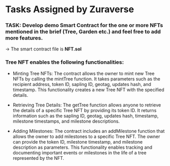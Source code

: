 # Tasks Assigned by  Zuraverse

### TASK: Develop demo Smart Contract for the one or more NFTs mentioned in the brief (Tree, Garden etc.) and feel free to add more features. 

&rarr; The smart contract file is **NFT.sol** 

### Tree NFT enables the following functionalities:

* Minting Tree NFTs: The contract allows the owner to mint new Tree NFTs by calling the mintTree function. It takes parameters such as the recipient address, token ID, sapling ID, geotag, updates hash, and timestamp. This functionality creates a new Tree NFT with the specified details.

* Retrieving Tree Details: The getTree function allows anyone to retrieve the details of a specific Tree NFT by providing its token ID. It returns information such as the sapling ID, geotag, updates hash, timestamp, milestone timestamps, and milestone descriptions.

* Adding Milestones: The contract includes an addMilestone function that allows the owner to add milestones to a specific Tree NFT. The owner can provide the token ID, milestone timestamp, and milestone description as parameters. This functionality enables tracking and documenting important events or milestones in the life of a tree represented by the NFT.






 






